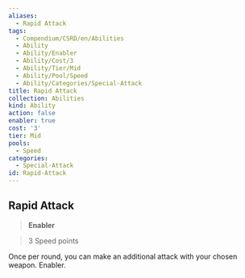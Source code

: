 ```yaml
---
aliases:
  - Rapid Attack
tags:
  - Compendium/CSRD/en/Abilities
  - Ability
  - Ability/Enabler
  - Ability/Cost/3
  - Ability/Tier/Mid
  - Ability/Pool/Speed
  - Ability/Categories/Special-Attack
title: Rapid Attack
collection: Abilities
kind: Ability
action: false
enabler: true
cost: '3'
tier: Mid
pools:
  - Speed
categories:
  - Special-Attack
id: Rapid-Attack
---
```

## Rapid Attack    
>**Enabler**    
>3 Speed points  
    
Once per round, you can make an additional attack with your chosen weapon. Enabler.
